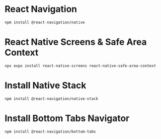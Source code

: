 # React Navigation

`npm install @react-navigation/native`

# React Native Screens & Safe Area Context

`npx expo install react-native-screens react-native-safe-area-context`

# Install Native Stack

`npm install @react-navigation/native-stack`

# Install Bottom Tabs Navigator

`npm install @react-navigation/bottom-tabs`
